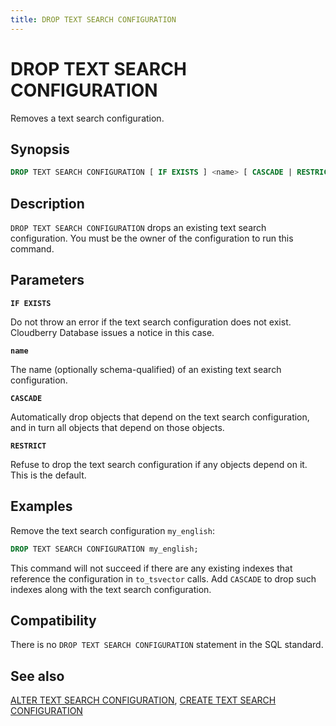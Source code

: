 ```yaml
---
title: DROP TEXT SEARCH CONFIGURATION
---
```


# DROP TEXT SEARCH CONFIGURATION

Removes a text search configuration.

## Synopsis

```sql
DROP TEXT SEARCH CONFIGURATION [ IF EXISTS ] <name> [ CASCADE | RESTRICT ]
```

## Description

`DROP TEXT SEARCH CONFIGURATION` drops an existing text search configuration. You must be the owner of the configuration to run this command.

## Parameters

**`IF EXISTS`**

Do not throw an error if the text search configuration does not exist. Cloudberry Database issues a notice in this case.

**`name`**

The name (optionally schema-qualified) of an existing text search configuration.

**`CASCADE`**

Automatically drop objects that depend on the text search configuration, and in turn all objects that depend on those objects.

**`RESTRICT`**

Refuse to drop the text search configuration if any objects depend on it. This is the default.

## Examples

Remove the text search configuration `my_english`:

```sql
DROP TEXT SEARCH CONFIGURATION my_english;
```

This command will not succeed if there are any existing indexes that reference the configuration in `to_tsvector` calls. Add `CASCADE` to drop such indexes along with the text search configuration.

## Compatibility

There is no `DROP TEXT SEARCH CONFIGURATION` statement in the SQL standard.

## See also

[ALTER TEXT SEARCH CONFIGURATION](/i18n/zh/docusaurus-plugin-content-docs/current/sql-stmts/sql-stmt-alter-text-search-configuration.md), [CREATE TEXT SEARCH CONFIGURATION](/i18n/zh/docusaurus-plugin-content-docs/current/sql-stmts/sql-stmt-create-text-search-configuration.md)
